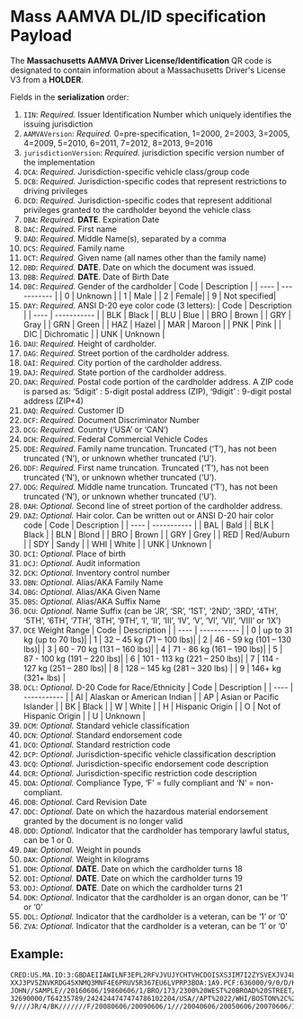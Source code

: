 # **Mass AAMVA DL/ID specification** Payload

The **Massachusetts AAMVA Driver License/Identification** QR code is designated to contain information about a Massachusetts Driver's License V3 from a **HOLDER**.

Fields in the **serialization** order:
1. `IIN`: *Required.* Issuer Identification Number which uniquely identifies the issuing jurisdiction
1. `AAMVAVersion`: *Required.* 0=pre-specification, 1=2000, 2=2003, 3=2005, 4=2009, 5=2010, 6=2011, 7=2012, 8=2013, 9=2016
1. `jurisdictionVersion`: *Required.*  jurisdiction specific version number of the implementation
1. `DCA`: *Required.* Jurisdiction-specific vehicle class/group code
1. `DCB`: *Required.* Jurisdiction-specific codes that represent restrictions to driving privileges
1. `DCD`: *Required.* Jurisdiction-specific codes that represent additional privileges granted to the cardholder beyond the vehicle class
1. `DBA`: *Required.* **DATE**. Expiration Date
1. `DAC`: *Required.* First name
1. `DAD`: *Required.* Middle Name(s), separated by a comma
1. `DCS`: *Required.* Family name
1. `DCT`: *Required.* Given name (all names other than the family name)
1. `DBD`: *Required.* **DATE**. Date on which the document was issued.
1. `DBB`: *Required.* **DATE**. Date of Birth Date
1. `DBC`: *Required.* Gender of the cardholder 
    | Code | Description |
    | ---- | ----------- |
    | 0    | Unknown |
    | 1    | Male |
    | 2    | Female|
    | 9    | Not specified|
1. `DAY`: *Required.* ANSI D-20 eye color code (3 letters): 
    | Code | Description |
    | ---- | ----------- |
    | BLK  | Black |
    | BLU  | Blue |
    | BRO  | Brown |
    | GRY  | Gray |
    | GRN  | Green |
    | HAZ  | Hazel |
    | MAR  | Maroon |
    | PNK  | Pink |
    | DIC  | Dichromatic |
    | UNK  | Unknown |
1. `DAU`: *Required.* Height of cardholder.
1. `DAG`: *Required.* Street portion of the cardholder address.
1. `DAI`: *Required.* City portion of the cardholder address.
1. `DAJ`: *Required.* State portion of the cardholder address.
1. `DAK`: *Required.* Postal code portion of the cardholder address. A ZIP code is parsed as: ‘5digit’ : 5-digit postal address (ZIP), ‘9digit’ : 9-digit postal address (ZIP+4)
1. `DAQ`: *Required.* Customer ID
1. `DCF`: *Required.* Document Discriminator Number
1. `DCG`: *Required.* Country (‘USA’ or ‘CAN’)
1. `DCH`: *Required.* Federal Commercial Vehicle Codes
1. `DDE`: *Required.* Family name truncation. Truncated (‘T’), has not been truncated (‘N’), or unknown whether truncated (‘U’).
1. `DDF`: *Required.* First name truncation. Truncated (‘T’), has not been truncated (‘N’), or unknown whether truncated (‘U’).
1. `DDG`: *Required.* Middle name truncation. Truncated (‘T’), has not been truncated (‘N’), or unknown whether truncated (‘U’).
1. `DAH`: *Optional.* Second line of street portion of the cardholder address.
1. `DAZ`: *Optional.* Hair color. Can be written out or ANSI D-20 hair color code
    | Code | Description | 
    | ---- | ----------- |
    | BAL | Bald | 
    | BLK | Black | 
    | BLN | Blond | 
    | BRO | Brown | 
    | GRY | Grey | 
    | RED | Red/Auburn | 
    | SDY | Sandy | 
    | WHI | White | 
    | UNK | Unknown | 
1. `DCI`: *Optional.* Place of birth
1. `DCJ`: *Optional.* Audit information
1. `DCK`: *Optional.* Inventory control number
1. `DBN`: *Optional.* Alias/AKA Family Name
1. `DBG`: *Optional.* Alias/AKA Given Name
1. `DBS`: *Optional.* Alias/AKA Suffix Name
1. `DCU`: *Optional.* Name Suffix (can be ‘JR’, ‘SR’, ‘1ST’, ‘2ND’, ‘3RD’, ‘4TH’, ‘5TH’, ‘6TH’, ‘7TH’, ‘8TH’, ‘9TH’, ‘I’, ‘II’, ‘III’, ‘IV’, ‘V’, ‘VI’, ‘VII’, ‘VIII’ or ‘IX’)
1. `DCE` Weight Range
    | Code | Description |
    | ---- | ----------- |
    | 0 | up to 31 kg (up to 70 lbs)|
    | 1 | 32 – 45 kg (71 – 100 lbs)|
    | 2 | 46 - 59 kg (101 – 130 lbs)|
    | 3 | 60 - 70 kg (131 – 160 lbs)|
    | 4 | 71 - 86 kg (161 – 190 lbs)|
    | 5 | 87 - 100 kg (191 – 220 lbs)|
    | 6 | 101 - 113 kg (221 – 250 lbs)|
    | 7 | 114 - 127 kg (251 – 280 lbs)|
    | 8 | 128 – 145 kg (281 – 320 lbs) |
    | 9 | 146+ kg (321+ lbs) |
1. `DCL`: *Optional.* D-20 Code for Race/Ethnicity
    | Code | Description |
    | ---- | ----------- |
    | AI   | Alaskan or American Indian  | 
    | AP   | Asian or Pacific Islander   | 
    | BK   | Black  | 
    | W    | White   | 
    | H    | Hispanic Origin  | 
    | O    | Not of Hispanic Origin  | 
    | U    | Unknown    | 
1. `DCM`: *Optional.* Standard vehicle classification
1. `DCN`: *Optional.* Standard endorsement code
1. `DCO`: *Optional.* Standard restriction code
1. `DCP`: *Optional.* Jurisdiction-specific vehicle classification description
1. `DCQ`: *Optional.* Jurisdiction-specific endorsement code description
1. `DCR`: *Optional.* Jurisdiction-specific restriction code description
1. `DDA`: *Optional.* Compliance Type, ‘F’ = fully compliant and ‘N’ = non-compliant.
1. `DDB`: *Optional.* Card Revision Date
1. `DDC`: *Optional.* Date on which the hazardous material endorsement granted by the document is no longer valid
1. `DDD`: *Optional.* Indicator that the cardholder has temporary lawful status, can be 1 or 0.
1. `DAW`: *Optional.* Weight in pounds
1. `DAX`: *Optional.* Weight in kilograms
1. `DDH`: *Optional.* **DATE**. Date on which the cardholder turns 18
1. `DDI`: *Optional.* **DATE**. Date on which the cardholder turns 19
1. `DDJ`: *Optional.* **DATE**. Date on which the cardholder turns 21
1. `DDK`: *Optional.* Indicator that the cardholder is an organ donor, can be ‘1’ or ‘0’
1. `DDL`: *Optional.* Indicator that the cardholder is a veteran, can be ‘1’ or ‘0’
1. `ZVA`: *Optional.* Indicator that the cardholder is a veteran, can be ‘1’ or ‘0’



## Example:
```
CRED:US.MA.ID:3:GBDAEIIAWILNF3EPL2RFVJVUJYCHTVHCDOISXS3IM7I2ZYSVEXJVJ4LITG7QEIIAROBU
XXJ3PV5ZNVKRDG45XNMQ3MNF4E6PRUV5R367EU6LVPRP3BOA:1A9.PCF:636000/9/0/D/K/PH/20241210/
JOHN//SAMPLE//20160606/19860606/1/BRO/173/2300%20WEST%20BROAD%20STREET/RICHMOND/VA/2
32690000/T64235789/2424244747474786102204/USA//APT%2022/WHI/BOSTON%2C%20MA//12345678
9////JR/4/BK///////F/20080606/20090606/1///20040606/20050606/20070606/1/0/01
```

